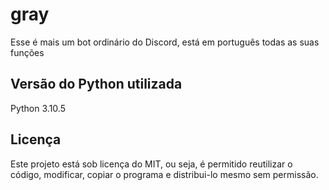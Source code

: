# gray

Esse é mais um bot ordinário do Discord, está em português todas as suas funções

## Versão do Python utilizada

Python 3.10.5

## Licença

Este projeto está sob licença do MIT, ou seja, é permitido reutilizar o código, modificar, copiar o programa e distribui-lo mesmo sem permissão.
